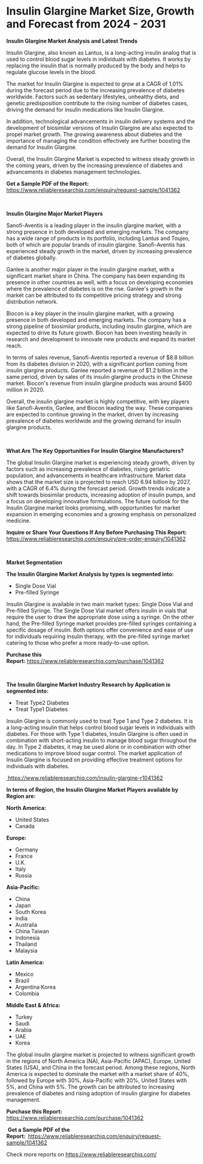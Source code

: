 <p><h1>Insulin Glargine Market Size, Growth and Forecast from 2024 - 2031</h1></p><p><strong>Insulin Glargine Market Analysis and Latest Trends</strong></p>
<p><p>Insulin Glargine, also known as Lantus, is a long-acting insulin analog that is used to control blood sugar levels in individuals with diabetes. It works by replacing the insulin that is normally produced by the body and helps to regulate glucose levels in the blood.</p><p>The market for Insulin Glargine is expected to grow at a CAGR of 1.01% during the forecast period due to the increasing prevalence of diabetes worldwide. Factors such as sedentary lifestyles, unhealthy diets, and genetic predisposition contribute to the rising number of diabetes cases, driving the demand for insulin medications like Insulin Glargine.</p><p>In addition, technological advancements in insulin delivery systems and the development of biosimilar versions of Insulin Glargine are also expected to propel market growth. The growing awareness about diabetes and the importance of managing the condition effectively are further boosting the demand for Insulin Glargine.</p><p>Overall, the Insulin Glargine Market is expected to witness steady growth in the coming years, driven by the increasing prevalence of diabetes and advancements in diabetes management technologies.</p></p>
<p><strong>Get a Sample PDF of the Report:&nbsp;</strong> <a href="https://www.reliableresearchiq.com/enquiry/request-sample/1041362">https://www.reliableresearchiq.com/enquiry/request-sample/1041362</a></p>
<p>&nbsp;</p>
<p><strong>Insulin Glargine Major Market Players</strong></p>
<p><p>Sanofi-Aventis is a leading player in the insulin glargine market, with a strong presence in both developed and emerging markets. The company has a wide range of products in its portfolio, including Lantus and Toujeo, both of which are popular brands of insulin glargine. Sanofi-Aventis has experienced steady growth in the market, driven by increasing prevalence of diabetes globally.</p><p>Ganlee is another major player in the insulin glargine market, with a significant market share in China. The company has been expanding its presence in other countries as well, with a focus on developing economies where the prevalence of diabetes is on the rise. Ganlee's growth in the market can be attributed to its competitive pricing strategy and strong distribution network.</p><p>Biocon is a key player in the insulin glargine market, with a growing presence in both developed and emerging markets. The company has a strong pipeline of biosimilar products, including insulin glargine, which are expected to drive its future growth. Biocon has been investing heavily in research and development to innovate new products and expand its market reach.</p><p>In terms of sales revenue, Sanofi-Aventis reported a revenue of $8.8 billion from its diabetes division in 2020, with a significant portion coming from insulin glargine products. Ganlee reported a revenue of $1.2 billion in the same period, driven by sales of its insulin glargine products in the Chinese market. Biocon's revenue from insulin glargine products was around $400 million in 2020.</p><p>Overall, the insulin glargine market is highly competitive, with key players like Sanofi-Aventis, Ganlee, and Biocon leading the way. These companies are expected to continue growing in the market, driven by increasing prevalence of diabetes worldwide and the growing demand for insulin glargine products.</p></p>
<p>&nbsp;</p>
<p><strong>What Are The Key Opportunities For Insulin Glargine Manufacturers?</strong></p>
<p><p>The global Insulin Glargine market is experiencing steady growth, driven by factors such as increasing prevalence of diabetes, rising geriatric population, and advancements in healthcare infrastructure. Market data shows that the market size is projected to reach USD 6.94 billion by 2027, with a CAGR of 6.4% during the forecast period. Growth trends indicate a shift towards biosimilar products, increasing adoption of insulin pumps, and a focus on developing innovative formulations. The future outlook for the Insulin Glargine market looks promising, with opportunities for market expansion in emerging economies and a growing emphasis on personalized medicine.</p></p>
<p><strong>Inquire or Share Your Questions If Any Before Purchasing This Report:</strong> <a href="https://www.reliableresearchiq.com/enquiry/pre-order-enquiry/1041362">https://www.reliableresearchiq.com/enquiry/pre-order-enquiry/1041362</a></p>
<p>&nbsp;</p>
<p><strong>Market Segmentation</strong></p>
<p><strong>The Insulin Glargine Market Analysis by types is segmented into:</strong></p>
<p><ul><li>Single Dose Vial</li><li>Pre-filled Syringe</li></ul></p>
<p><p>Insulin Glargine is available in two main market types: Single Dose Vial and Pre-filled Syringe. The Single Dose Vial market offers insulin in vials that require the user to draw the appropriate dose using a syringe. On the other hand, the Pre-filled Syringe market provides pre-filled syringes containing a specific dosage of insulin. Both options offer convenience and ease of use for individuals requiring insulin therapy, with the pre-filled syringe market catering to those who prefer a more ready-to-use option.</p></p>
<p><strong>Purchase this Report:&nbsp;</strong><a href="https://www.reliableresearchiq.com/purchase/1041362">https://www.reliableresearchiq.com/purchase/1041362</a></p>
<p>&nbsp;</p>
<p><strong>The Insulin Glargine Market Industry Research by Application is segmented into:</strong></p>
<p><ul><li>Treat Type2 Diabetes</li><li>Treat Type1 Diabetes</li></ul></p>
<p><p>Insulin Glargine is commonly used to treat Type 1 and Type 2 diabetes. It is a long-acting insulin that helps control blood sugar levels in individuals with diabetes. For those with Type 1 diabetes, Insulin Glargine is often used in combination with short-acting insulin to manage blood sugar throughout the day. In Type 2 diabetes, it may be used alone or in combination with other medications to improve blood sugar control. The market application of Insulin Glargine is focused on providing effective treatment options for individuals with diabetes.</p></p>
<p><a href="https://www.reliableresearchiq.com/insulin-glargine-r1041362">&nbsp;https://www.reliableresearchiq.com/insulin-glargine-r1041362</a></p>
<p><strong>In terms of Region, the Insulin Glargine Market Players available by Region are:</strong></p>
<p>
    <p> <strong> North America: </strong>
        <ul>
            <li>United States</li>
            <li>Canada</li>
        </ul>
        </p> 
    <p> <strong> Europe: </strong>
        <ul>
            <li>Germany</li>
            <li>France</li>
            <li>U.K.</li>
            <li>Italy</li>
            <li>Russia</li>
        </ul>
        </p> 
    <p> <strong> Asia-Pacific: </strong>
        <ul>
            <li>China</li>
            <li>Japan</li>
            <li>South Korea</li>
            <li>India</li>
            <li>Australia</li>
            <li>China Taiwan</li>
            <li>Indonesia</li>
            <li>Thailand</li>
            <li>Malaysia</li>
        </ul>
        </p> 
    <p> <strong> Latin America: </strong>
        <ul>
            <li>Mexico</li>
            <li>Brazil</li>
            <li>Argentina Korea</li>
            <li>Colombia</li>
        </ul>
        </p> 
    <p> <strong> Middle East & Africa: </strong>
        <ul>
            <li>Turkey</li>
            <li>Saudi</li>
            <li>Arabia</li>
            <li>UAE</li>
            <li>Korea</li>
        </ul>
    </p>
    </p>
<p><p>The global insulin glargine market is projected to witness significant growth in the regions of North America (NA), Asia-Pacific (APAC), Europe, United States (USA), and China in the forecast period. Among these regions, North America is expected to dominate the market with a market share of 40%, followed by Europe with 30%, Asia-Pacific with 20%, United States with 5%, and China with 5%. The growth can be attributed to increasing prevalence of diabetes and rising adoption of insulin glargine for diabetes management.</p></p>
<p><strong>Purchase this Report: </strong><a href="https://www.reliableresearchiq.com/purchase/1041362">https://www.reliableresearchiq.com/purchase/1041362</a></p>
<p>&nbsp;<strong>Get a Sample PDF of the Report:&nbsp;&nbsp;</strong><a href="https://www.reliableresearchiq.com/enquiry/request-sample/1041362">https://www.reliableresearchiq.com/enquiry/request-sample/1041362</a></p>
<p><strong></strong></p>
<p>Check more reports on <a href="https://www.reliableresearchiq.com/">https://www.reliableresearchiq.com/</a></p>